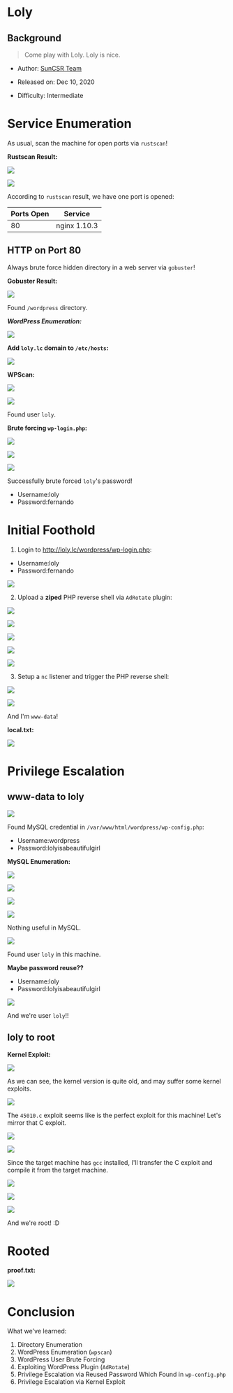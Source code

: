 # Loly

## Background

> Come play with Loly. Loly is nice. 

- Author: [SunCSR Team](https://www.vulnhub.com/entry/loly-1,538/)

- Released on: Dec 10, 2020

- Difficulty: Intermediate

# Service Enumeration

As usual, scan the machine for open ports via `rustscan`!

**Rustscan Result:**

![](https://github.com/siunam321/CTF-Writeups/blob/main/Proving-Grounds-Play/Loly/images/a1.png)

![](https://github.com/siunam321/CTF-Writeups/blob/main/Proving-Grounds-Play/Loly/images/a2.png)

According to `rustscan` result, we have one port is opened:

Ports Open        | Service
------------------|------------------------
80                | nginx 1.10.3

## HTTP on Port 80

Always brute force hidden directory in a web server via `gobuster`!

**Gobuster Result:**

![](https://github.com/siunam321/CTF-Writeups/blob/main/Proving-Grounds-Play/Loly/images/a3.png)

Found `/wordpress` directory.

***WordPress Enumeration:***

![](https://github.com/siunam321/CTF-Writeups/blob/main/Proving-Grounds-Play/Loly/images/a4.png)

**Add `loly.lc` domain to `/etc/hosts`:**

![](https://github.com/siunam321/CTF-Writeups/blob/main/Proving-Grounds-Play/Loly/images/a5.png)

**WPScan:**

![](https://github.com/siunam321/CTF-Writeups/blob/main/Proving-Grounds-Play/Loly/images/a6.png)

![](https://github.com/siunam321/CTF-Writeups/blob/main/Proving-Grounds-Play/Loly/images/a7.png)

Found user `loly`.

**Brute forcing `wp-login.php`:**

![](https://github.com/siunam321/CTF-Writeups/blob/main/Proving-Grounds-Play/Loly/images/a8.png)

![](https://github.com/siunam321/CTF-Writeups/blob/main/Proving-Grounds-Play/Loly/images/a9.png)

![](https://github.com/siunam321/CTF-Writeups/blob/main/Proving-Grounds-Play/Loly/images/a10.png)

Successfully brute forced `loly`'s password!

- Username:loly
- Password:fernando

# Initial Foothold

1. Login to http://loly.lc/wordpress/wp-login.php:

- Username:loly
- Password:fernando

![](https://github.com/siunam321/CTF-Writeups/blob/main/Proving-Grounds-Play/Loly/images/a11.png)

2. Upload a **ziped** PHP reverse shell via `AdRotate` plugin:

![](https://github.com/siunam321/CTF-Writeups/blob/main/Proving-Grounds-Play/Loly/images/a12.png)

![](https://github.com/siunam321/CTF-Writeups/blob/main/Proving-Grounds-Play/Loly/images/a13.png)

![](https://github.com/siunam321/CTF-Writeups/blob/main/Proving-Grounds-Play/Loly/images/a14.png)

![](https://github.com/siunam321/CTF-Writeups/blob/main/Proving-Grounds-Play/Loly/images/a15.png)

![](https://github.com/siunam321/CTF-Writeups/blob/main/Proving-Grounds-Play/Loly/images/a16.png)

3. Setup a `nc` listener and trigger the PHP reverse shell:

![](https://github.com/siunam321/CTF-Writeups/blob/main/Proving-Grounds-Play/Loly/images/a17.png)

![](https://github.com/siunam321/CTF-Writeups/blob/main/Proving-Grounds-Play/Loly/images/a18.png)

And I'm `www-data`!

**local.txt:**

![](https://github.com/siunam321/CTF-Writeups/blob/main/Proving-Grounds-Play/Loly/images/a19.png)

# Privilege Escalation

## www-data to loly

![](https://github.com/siunam321/CTF-Writeups/blob/main/Proving-Grounds-Play/Loly/images/a20.png)

Found MySQL credential in `/var/www/html/wordpress/wp-config.php`:

- Username:wordpress
- Password:lolyisabeautifulgirl

**MySQL Enumeration:**

![](https://github.com/siunam321/CTF-Writeups/blob/main/Proving-Grounds-Play/Loly/images/a21.png)

![](https://github.com/siunam321/CTF-Writeups/blob/main/Proving-Grounds-Play/Loly/images/a22.png)

![](https://github.com/siunam321/CTF-Writeups/blob/main/Proving-Grounds-Play/Loly/images/a23.png)

![](https://github.com/siunam321/CTF-Writeups/blob/main/Proving-Grounds-Play/Loly/images/a24.png)

Nothing useful in MySQL.

![](https://github.com/siunam321/CTF-Writeups/blob/main/Proving-Grounds-Play/Loly/images/a25.png)

Found user `loly` in this machine.

**Maybe password reuse??**

- Username:loly
- Password:lolyisabeautifulgirl

![](https://github.com/siunam321/CTF-Writeups/blob/main/Proving-Grounds-Play/Loly/images/a26.png)

And we're user `loly`!!

## loly to root

**Kernel Exploit:**

![](https://github.com/siunam321/CTF-Writeups/blob/main/Proving-Grounds-Play/Loly/images/a27.png)

As we can see, the kernel version is quite old, and may suffer some kernel exploits.

![](https://github.com/siunam321/CTF-Writeups/blob/main/Proving-Grounds-Play/Loly/images/a28.png)

The `45010.c` exploit seems like is the perfect exploit for this machine! Let's mirror that C exploit.

![](https://github.com/siunam321/CTF-Writeups/blob/main/Proving-Grounds-Play/Loly/images/a29.png)

![](https://github.com/siunam321/CTF-Writeups/blob/main/Proving-Grounds-Play/Loly/images/a30.png)

Since the target machine has `gcc` installed, I'll transfer the C exploit and compile it from the target machine.

![](https://github.com/siunam321/CTF-Writeups/blob/main/Proving-Grounds-Play/Loly/images/a31.png)

![](https://github.com/siunam321/CTF-Writeups/blob/main/Proving-Grounds-Play/Loly/images/a32.png)

![](https://github.com/siunam321/CTF-Writeups/blob/main/Proving-Grounds-Play/Loly/images/a33.png)

And we're root! :D

# Rooted

**proof.txt:**

![](https://github.com/siunam321/CTF-Writeups/blob/main/Proving-Grounds-Play/Loly/images/a34.png)

# Conclusion

What we've learned:

1. Directory Enumeration
2. WordPress Enumeration (`wpscan`)
3. WordPress User Brute Forcing
4. Exploiting WordPress Plugin (`AdRotate`)
5. Privilege Escalation via Reused Password Which Found in `wp-config.php`
6. Privilege Escalation via Kernel Exploit